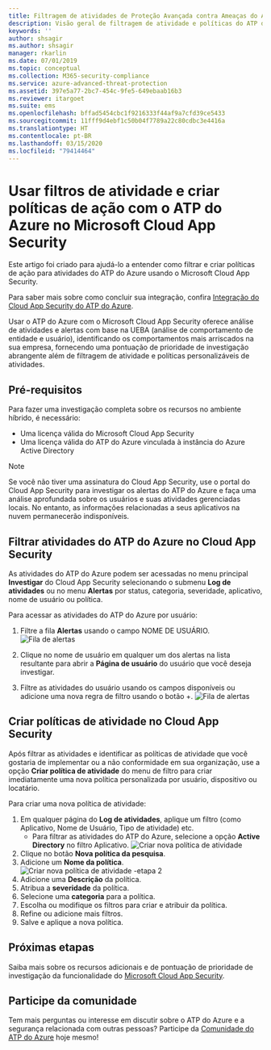 ```yaml
---
title: Filtragem de atividades de Proteção Avançada contra Ameaças do Azure e políticas no Microsoft Cloud App Security
description: Visão geral de filtragem de atividade e políticas do ATP do Azure com o Microsoft Cloud App Security.
keywords: ''
author: shsagir
ms.author: shsagir
manager: rkarlin
ms.date: 07/01/2019
ms.topic: conceptual
ms.collection: M365-security-compliance
ms.service: azure-advanced-threat-protection
ms.assetid: 397e5a77-2bc7-454c-9fe5-649ebaab16b3
ms.reviewer: itargoet
ms.suite: ems
ms.openlocfilehash: bffad5454cbc1f9216333f44af9a7cfd39ce5433
ms.sourcegitcommit: 11fff9d4ebf1c50b04f7789a22c80cdbc3e4416a
ms.translationtype: HT
ms.contentlocale: pt-BR
ms.lasthandoff: 03/15/2020
ms.locfileid: "79414464"
---
```

# <a name="use-activity-filters-and-create-action-policies-with-azure-atp-in-microsoft-cloud-app-security"></a>Usar filtros de atividade e criar políticas de ação com o ATP do Azure no Microsoft Cloud App Security 

Este artigo foi criado para ajudá-lo a entender como filtrar e criar políticas de ação para atividades do ATP do Azure usando o Microsoft Cloud App Security. 

Para saber mais sobre como concluir sua integração, confira [Integração do Cloud App Security do ATP do Azure](https://docs.microsoft.com/cloud-app-security/aatp-integration/enable-azure-advanced-threat-protection).  

Usar o ATP do Azure com o Microsoft Cloud App Security oferece análise de atividades e alertas com base na UEBA (análise de comportamento de entidade e usuário), identificando os comportamentos mais arriscados na sua empresa, fornecendo uma pontuação de prioridade de investigação abrangente além de filtragem de atividade e políticas personalizáveis de atividades. 

## <a name="prerequisites"></a>Pré-requisitos

Para fazer uma investigação completa sobre os recursos no ambiente híbrido, é necessário:
- Uma licença válida do Microsoft Cloud App Security
- Uma licença válida do ATP do Azure vinculada à instância do Azure Active Directory

>[!NOTE]
>Se você não tiver uma assinatura do Cloud App Security, use o portal do Cloud App Security para investigar os alertas do ATP do Azure e faça uma análise aprofundada sobre os usuários e suas atividades gerenciadas locais. No entanto, as informações relacionadas a seus aplicativos na nuvem permanecerão indisponíveis.

## <a name="filter-azure-atp-activities-in-cloud-app-security"></a>Filtrar atividades do ATP do Azure no Cloud App Security  
 
As atividades do ATP do Azure podem ser acessadas no menu principal **Investigar** do Cloud App Security selecionando o submenu **Log de atividades** ou no menu **Alertas** por status, categoria, severidade, aplicativo, nome de usuário ou política.  

Para acessar as atividades do ATP do Azure por usuário:

1. Filtre a fila **Alertas** usando o campo NOME DE USUÁRIO. 
    ![Fila de alertas](media/atp-mcas-alerts-queue.png)
1. Clique no nome de usuário em qualquer um dos alertas na lista resultante para abrir a **Página de usuário** do usuário que você deseja investigar. 
    
1. Filtre as atividades do usuário usando os campos disponíveis ou adicione uma nova regra de filtro usando o botão +.
    ![Fila de alertas](media/atp-mcas-activity-filter.png)

## <a name="create-activity-policies-in-cloud-app-security"></a>Criar políticas de atividade no Cloud App Security

Após filtrar as atividades e identificar as políticas de atividade que você gostaria de implementar ou a não conformidade em sua organização, use a opção **Criar política de atividade** do menu de filtro para criar imediatamente uma nova política personalizada por usuário, dispositivo ou locatário. 

Para criar uma nova política de atividade:

1. Em qualquer página do **Log de atividades**, aplique um filtro (como Aplicativo, Nome de Usuário, Tipo de atividade) etc. 
    - Para filtrar as atividades do ATP do Azure, selecione a opção **Active Directory** no filtro Aplicativo. 
    ![Criar nova política de atividade](media/atp-mcas-create-new-policy.png)
1. Clique no botão **Nova política da pesquisa**.    
1. Adicione um **Nome da política**. 
    ![Criar nova política de atividade -etapa 2](media/atp-mcas-create-policy.png)
1. Adicione uma **Descrição** da política.  
1. Atribua a **severidade** da política.
1. Selecione uma **categoria** para a política.
1. Escolha ou modifique os filtros para criar e atribuir da política.
1. Refine ou adicione mais filtros. 
1. Salve e aplique a nova política.  


## <a name="next-steps"></a>Próximas etapas

Saiba mais sobre os recursos adicionais e de pontuação de prioridade de investigação da funcionalidade do [Microsoft Cloud App Security](https://docs.microsoft.com/cloud-app-security/).
  
## <a name="join-the-community"></a>Participe da comunidade

Tem mais perguntas ou interesse em discutir sobre o ATP do Azure e a segurança relacionada com outras pessoas? Participe da [Comunidade do ATP do Azure](https://techcommunity.microsoft.com/t5/Azure-Advanced-Threat-Protection/bd-p/AzureAdvancedThreatProtection) hoje mesmo!




